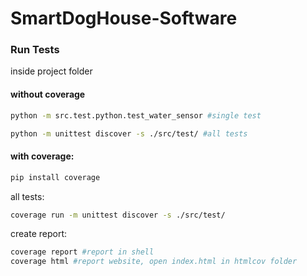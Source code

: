 # SmartDogHouse-Software

### Run Tests
inside project folder <br> 
#### without coverage
```bash
python -m src.test.python.test_water_sensor #single test
```
```bash
python -m unittest discover -s ./src/test/ #all tests
```
#### with coverage:
```bash
pip install coverage
```
all tests:
```bash
coverage run -m unittest discover -s ./src/test/
```
create report:
```bash
coverage report #report in shell
coverage html #report website, open index.html in htmlcov folder
```
